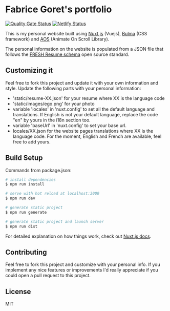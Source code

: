 # Fabrice Goret's portfolio

[![Quality Gate Status](https://sonarcloud.io/api/project_badges/measure?project=fgo-repo_portfolio&metric=alert_status)](https://sonarcloud.io/dashboard?id=fgo-repo_portfolio) [![Netlify Status](https://api.netlify.com/api/v1/badges/e6244f8a-4867-4eee-942f-4ee8f8dbf4cb/deploy-status)](https://app.netlify.com/sites/fabricegoret/deploys)

This is my personal website built using [Nuxt.js](https://nuxtjs.org) (Vuejs), [Bulma](https://bulma.io) (CSS framework) and [AOS](https://michalsnik.github.io/aos/) (Animate On Scroll Library).

The personal information on the website is populated from a JSON file that follows the [FRESH Resume schema](https://github.com/fresh-standard/fresh-resume-schema) open source standard.

## Customizing it

Feel free to fork this project and update it with your own information and style. 
Update the following parts with your personal information:

* 'static/resume-XX.json' for your resume where XX is the language code
* 'static/images/ego.png' for your photo
* variable 'locales' in 'nuxt.config' to set all the default language and translations. If English is not your default language, replace the code "en" by yours in the i18n section too.
* variable 'baseUrl' in 'nuxt.config' to set your base url.
* locales/XX.json for the website pages translations where XX is the language code. For the moment, English and French are available, feel free to add yours.

## Build Setup
Commands from package.json:
``` bash
# install dependencies
$ npm run install

# serve with hot reload at localhost:3000
$ npm run dev

# generate static project
$ npm run generate

# generate static project and launch server
$ npm run dist
```

For detailed explanation on how things work, check out [Nuxt.js docs](https://nuxtjs.org).

## Contributing

Feel free to fork this project and customize with your personal info. If you implement any nice features or improvements I'd really appreciate if you could open a pull request to this project.

## License

MIT